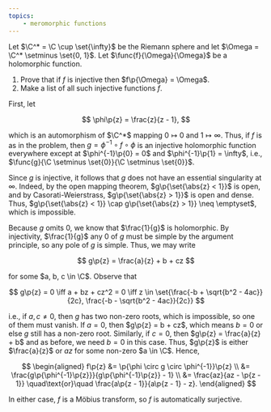 ```yaml
---
topics:
    - meromorphic functions
---
```


<problem>

Let $\C^* = \C \cup \set{\infty}$ be the Riemann sphere and let $\Omega = \C^* \setminus \set{0, 1}$. Let $\func{f}{\Omega}{\Omega}$ be a holomorphic function.

1. Prove that if $f$ is injective then $f\p{\Omega} = \Omega$.
2. Make a list of all such injective functions $f$.

</problem>

<solution>

First, let

$$
\phi\p{z} = \frac{z}{z - 1},
$$

which is an automorphism of $\C^*$ mapping $0 \mapsto 0$ and $1 \mapsto \infty$. Thus, if $f$ is as in the problem, then $g = \phi^{-1} \circ f \circ \phi$ is an injective holomorphic function everywhere except at $\phi^{-1}\p{0} = 0$ and $\phi^{-1}\p{1} = \infty$, i.e., $\func{g}{\C \setminus \set{0}}{\C \setminus \set{0}}$.

Since $g$ is injective, it follows that $g$ does not have an essential singularity at $\infty$. Indeed, by the open mapping theorem, $g\p{\set{\abs{z} < 1}}$ is open, and by Casorati-Weierstrass, $g\p{\set{\abs{z} > 1}}$ is open and dense. Thus, $g\p{\set{\abs{z} < 1}} \cap g\p{\set{\abs{z} > 1}} \neq \emptyset$, which is impossible.

Because $g$ omits $0$, we know that $\frac{1}{g}$ is holomorphic. By injectivity, $\frac{1}{g}$ any $0$ of $g$ must be simple by the argument principle, so any pole of $g$ is simple. Thus, we may write

$$
g\p{z} = \frac{a}{z} + b + cz
$$

for some $a, b, c \in \C$. Observe that

$$
g\p{z} = 0
\iff a + bz + cz^2 = 0
\iff z \in \set{\frac{-b + \sqrt{b^2 - 4ac}}{2c}, \frac{-b - \sqrt{b^2 - 4ac}}{2c}}
$$

i.e., if $a, c \neq 0$, then $g$ has two non-zero roots, which is impossible, so one of them must vanish. If $a = 0$, then $g\p{z} = b + cz$, which means $b = 0$ or else $g$ still has a non-zero root. Similarly, if $c = 0$, then $g\p{z} = \frac{a}{z} + b$ and as before, we need $b = 0$ in this case. Thus, $g\p{z}$ is either $\frac{a}{z}$ or $az$ for some non-zero $a \in \C$. Hence,

$$
\begin{aligned}
    f\p{z}
        &= \p{\phi \circ g \circ \phi^{-1}}\p{z} \\
        &= \frac{g\p{\phi^{-1}\p{z}}}{g\p{\phi^{-1}\p{z}} - 1} \\
        &= \frac{az}{az - \p{z - 1}} \quad\text{or}\quad \frac{a\p{z - 1}}{a\p{z - 1} - z}.
\end{aligned}
$$

In either case, $f$ is a Möbius transform, so $f$ is automatically surjective.

</solution>
